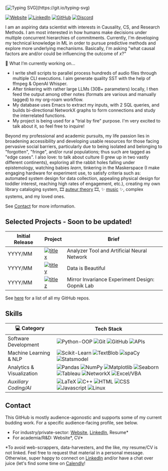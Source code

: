 [![Typing SVG](https://readme-typing-svg.demolab.com?font=Fira+Code&duration=1000&pause=1000&vCenter=true&width=435&lines=April+Mariko+Salazar;Seasoned+Fintech+Professional...;...Turned+Data+Science+Student!;Current:+Cog+Dev+Research;Past:+pre-regulation+Crypto;>>+One+of+the+first+hires+at+Ripple;>>+One+of+the+first+hires+at+Affirm;Now+going+after+what+I+🤍.;Pleased+to+meet+you!)](https://git.io/typing-svg)

[![Website](https://img.shields.io/badge/website-343434?style=for-the-badge&logo=About.me&logoColor=white)](https://aprilmarikosalazar.github.io/)
[![LinkedIn](https://img.shields.io/badge/linkedin-%230077B5.svg?&style=for-the-badge&logo=linkedin&logoColor=white)](https://www.linkedin.com/in/aprilms/)
[![GitHub](https://img.shields.io/badge/-Github-333?style=for-the-badge&logo=GitHub&logoColor=white)](https://github.com/aprilmarikosalazar)
[![Discord](https://img.shields.io/badge/Discord-7289DA?style=for-the-badge&logo=discord&logoColor=white)](https://discordapp.com/users/745449345737949194)

I am an aspiring data scientist with interests in Causality, CS, and Research Methods.
I am most interested in how humans make decisions under multiple concurrent hierarchies of commitments. Currently, I'm developing my technical knowledge in ML in order to pursue predictive methods and explore more underlying mechanisms. Basically, I'm asking "what causal factors are and/or could be influencing the outcome of *x*?"

🌱 What I’m currently working on...
- I write shell scripts to parallel process hundreds of audio files through multiple CLI executions. I aim generate quality SST with the help of ffmpeg & OpenAI Whisper.
- After tinkering with rather large LLMs (30B+ parameters) locally, I then feed the output among other notes (formats are various and manually tagged) to my org-roam workflow.
- My database uses Emacs to extract my inputs, with 2 SQL queries, and builds bi-directional NetworkX graphs to form connections and study the interrelated functions.
- My project is being used for a "trial by fire" purpose. I'm very excited to talk about it, so feel free to inquire!
  
Beyond my professional and academic pursuits, my life passion lies in broadening accessibility and developing usable resources for those facing pervasive social barriers, particularly due to being isolated and belonging to "forgotten", "fringe", and/or rural populations; thus such are tagged as "edge cases".
I also love: to talk about culture (I grew up in two vastly different continents), exploring all the rabbit holes falling under epistemology, watching babies *learn*, tinkering in the Maskerspace (I make engaging hardware for experiment use, to satisfy criteria such as: automated system design for data collection, appealing physical design for toddler interest, reaching high rates of engagement, etc.), creating my own library cataloging system, 🎞️ [auteur theory](https://mubi.com/en/users/10661269/lists) 🎞️, ✨ [music](https://open.spotify.com/user/123380108) ✨, complex systems, and my loved ones.

See [Contact](#contact) for more information.

## Selected Projects - Soon to be updated!

| **Initial Release** | **Project** | **Brief**
| - | - | - 
| YYYY/MM | [![title x](https://img.shields.io/badge/x--x--x-black?logo=github&logoColor=white)](https://github.com/aprilmarikosalazar/PyProg) | Analyzer Tool and Artificial Neural Network
| YYYY/MM | [![title y](https://img.shields.io/badge/y--y--y-black?logo=github&logoColor=white)](https://github.com/aprilmarikosalazar/dataisbeautiful) | Data is Beautiful
| YYYY/MM | [![title z](https://img.shields.io/badge/z--z--z-black?logo=github&logoColor=white)](https://github.com/aprilmarikosalazar/gopnik-lab-mi-task) | Mirror Invariance Experiment Design: Gopnik Lab

See [here](https://github.com/aprilmarikosalazar/my-directory) for a list of all my GitHub repos.

## Skills

| 💻 **Category** | **Tech Stack**
| - | -
| Software Development |![Python-OOP](https://img.shields.io/badge/Python-OOP-blue?logo=python&logoColor=white) ![Git](https://img.shields.io/badge/Git-black?logo=git&logoColor=white) ![GitHub](https://img.shields.io/badge/GitHub-black?logo=github&logoColor=white) ![APIs](https://img.shields.io/badge/APIs-black?logoColor=white)
| Machine Learning & NLP | ![Scikit-Learn](https://img.shields.io/badge/Scikit--Learn-orange?logo=scikitlearn&logoColor=white) ![TextBlob](https://img.shields.io/badge/TextBlob-black?logo=TextBlob&logoColor=white) ![spaCy](https://img.shields.io/badge/spaCy-blue?logo=spacy&logoColor=white) ![Statsmodel](https://img.shields.io/badge/Statsmodel-darkgreen?logo=statsmodel&logoColor=white)
| Analytics & Visualization | ![Pandas](https://img.shields.io/badge/Pandas-black?logo=pandas&logoColor=white) ![NumPy](https://img.shields.io/badge/NumPy-blue?logo=numpy&logoColor=white) ![Matplotlib](https://img.shields.io/badge/Matplotlib-black?logo=matplotlib&logoColor=white) ![Seaborn](https://img.shields.io/badge/Seaborn-blue?logo=seaborn&logoColor=white) ![Tableau](https://img.shields.io/badge/Tableau-white?logo=tableau&logoColor=black) ![NetworkX](https://img.shields.io/badge/NetworkX-orange?logo=NetworkX&logoColor=white) ![Excel/VBA](https://img.shields.io/badge/Excel%2FVBA-darkgreen?logo=microsoftexcel&logoColor=white) 
| *Auxiliary Coding/AI* | ![LaTeX](https://img.shields.io/badge/LaTeX-teal?logo=LaTeX&logoColor=white) ![C++](https://img.shields.io/badge/C%2B%2B-blue?logo=cplusplus&logoColor=white) ![HTML](https://img.shields.io/badge/HTML-darkgreen?logo=html5&logoColor=white) ![CSS](https://img.shields.io/badge/CSS-darkgreen?logo=css3&logoColor=white) ![Javascript](https://img.shields.io/badge/JavaScript-gold?logo=javascript&logoColor=black) ![Linux](https://img.shields.io/badge/Linux-black?logo=linux&logoColor=white)

## Contact

This GitHub is mostly audience-agonostic and supports some of my current budding work. For a specific audience-facing profile, see below.
- For industry/private-sector: [Website](https://aprilmarikosalazar.github.io/), [LinkedIn](https://www.linkedin.com/in/aprilms/), Resume*
- For academia/R&D: Website*, CV*

*To avoid web-scrappers, data-harvesters, and the like, my resume/CV is not linked. Feel free to request that material in a personal message. Otherwise, super happy to connect on [LinkedIn](https://www.linkedin.com/in/aprilms/) and/or have a chat over juice (let's find some time on [Calendly](https://calendly.com/aprilms)!
